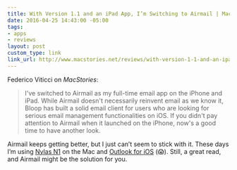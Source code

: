 ```yaml
---
title: With Version 1.1 and an iPad App, I’m Switching to Airmail | MacStories
date: 2016-04-25 14:43:00 -05:00
tags:
- apps
- reviews
layout: post
custom_type: link
link_url: http://www.macstories.net/reviews/with-version-1-1-and-an-ipad-app-im-switching-to-airmail/
---
```


Federico Viticci on *MacStories*:

> I've switched to Airmail as my full-time email app on the iPhone and iPad. While Airmail doesn't necessarily reinvent email as we know it, Bloop has built a solid email client for users who are looking for serious email management functionalities on iOS. If you didn't pay attention to Airmail when it launched on the iPhone, now's a good time to have another look.

Airmail keeps getting better, but I just can’t seem to stick with it. These days I’m using [Nylas N1](https://nylas.com/) on the Mac and [Outlook for iOS](https://appsto.re/us/8OwV4.i) (😱). Still, a great read, and Airmail might be the solution for you.
